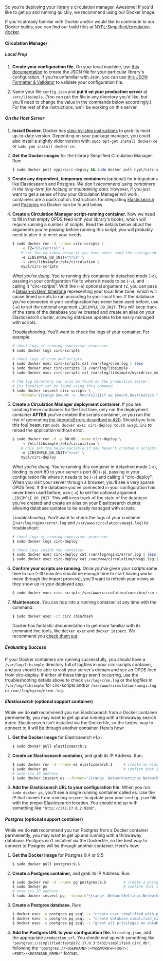 So you're deploying your library's circulation manager. Awesome! If you'd like to get up and running quickly, we recommend using our Docker image.

If you're already familiar with Docker and/or would like to contribute to our Docker builds, you can find our build files at [NYPL-Simplified/circulation-docker](https://github.com/NYPL-Simplified/circulation-docker).

#### Circulation Manager

##### *Local Prep*

1. **Create your configuration file.** On your local machine, use [this documentation](Configuration) to create the JSON file for your particular library's configuration. If you're unfamiliar with Json, you can use [this JSON Formatter & Validator](https://jsonformatter.curiousconcept.com/#) to validate your configuration file.

2. Name your file `config.json` and **put it on your production server** at `/etc/libsimple`. (You can put the file in any directory you'd like, but you'll need to change the value in the commands below accordingly.) For the rest of the instructions, we'll be working on this server.

##### *On the Host Server*

1. **Install Docker.** Docker has [step-by-step instructions](https://docs.docker.com/engine/installation/linux/) to grab its most up-to-date version. Depending on your package manager, you could also install a slightly older version with: `sudo apt-get install docker-ce` or `sudo yum install docker-ce`.

2. **Get the Docker images** for the Library Simplified Circulation Manager. Run:

    ```sh
    $ sudo docker pull nypl/circ-deploy && sudo docker pull nypl/circ-scripts
    ```

3. **Create any dependent, temporary containers** (optional) for integrations like Elasticsearch and Postgres. *We don't recommend using containers in the long-term for holding or maintaining data.* However, if you just want to get a sense of how your Circulation Manager will work, containers are a quick option. Instructions for integrating [Elasticsearch](#es) and [Postgres](#pg) via Docker can be found below.

4. **Create a Circulation Manager script-running container.** Now we need to fill in that empty OPDS feed with your library's books, which will require running a number of scripts. Read the details below about the arguments you're passing before running this script; you will probably need to alter it to meet your needs.

    ```sh
    $ sudo docker run -d --name circ-scripts \
        -e TZ="US/Central" \
        # set the variable below if you have never used the configured database before
        -e LIBSIMPLE_DB_INIT="true" \
        -v /etc/libsimple:/etc/circulation \
        nypl/circ-scripts
    ```

    *What you're doing.* You're running this container in detached mode (`-d`), passing in your configuration file to where it needs to be (`-v`), and calling it "circ-scripts". With the (`-e`) optional argument `TZ`, you can pass a [Debian-system timezone](https://en.wikipedia.org/wiki/List_of_tz_database_time_zones) representing your local time zone, which will cause timed scripts to run according to your local time. If the database you've connected in your configuration has never been used before, use (`-e`) to set the optional argument `LIBSIMPLE_DB_INIT`. This will keep track of the state of the database you've created and create an alias on your Elasticsearch cluster, allowing database updates to be easily managed with scripts.

    *Troubleshooting.* You'll want to check the logs of your container. For example:

    ```sh
    # check logs of running supervisor processes
    $ sudo docker logs circ-scripts

    # check logs of cron and scripts
    $ sudo docker exec circ-scripts cat /var/log/cron.log | less
    $ sudo docker exec circ-scripts ls /var/log/libsimple
    $ sudo docker exec circ-scripts cat /var/log/libsimple/overdrive_monitor_full | less

    # The log directory can also be found on the production server.
    # Its location can be found using this command.
    $ sudo docker inspect circ-scripts \
      --format='{{range $mount := .Mounts}}{{if eq $mount.Destination "/var/log"}}{{$mount.Source}}{{end}}{{end}}'
    ```

5. **Create a Circulation Manager deployment container.** If you are creating these containers for the first time, only run the deployment container **AFTER** you've created the scripts container, or you run the risk of generating [the IntegrityErrors described in #20](https://github.com/NYPL-Simplified/circulation-docker/issues/20). Should you face this foul beast, run `sudo docker exec circ-deploy touch uwsgi.ini` to reload the application without error.

    ```sh
    $ sudo docker run -d -p 80:80 --name circ-deploy \
        -v /etc/libsimple:/etc/circulation \
        # only set the below variable if you haven't created a scripts container or otherwise used the configured db before
        -e LIBSIMPLE_DB_INIT="true" \
        nypl/circ-deploy
    ```

    *What you're doing.* You're running this container in detached mode (`-d`), binding its port 80 to your server's port 80 (`-p`), passing in your configuration file where it needs to be (`-v`) and calling it "circ-deploy". When you visit your server through a browser, you'll see a very sparse OPDS feed. If the database you've connected in your configuration has never been used before, use (`-e`) to set the optional argument `LIBSIMPLE_DB_INIT`. This will keep track of the state of the database you've created and create an alias on your Elasticsearch cluster, allowing database updates to be easily managed with scripts.

    *Troubleshooting.* You'll want to check the logs of your container (`/var/log/nginx/error.log` and `/var/www/circulation/uwsgi.log`) to troubleshoot:

    ```sh
    # check logs of running supervisor processes
    $ sudo docker logs circ-deploy

    # check logs inside the container
    $ sudo docker exec circ-deploy cat /var/log/nginx/error.log | less
    $ sudo docker exec circ-deploy cat /var/www/circulation/uwsgi.log | less
    ```

6. **Confirm your scripts are running.** Once you've given your scripts some time to run (~30 minutes should be enough time to start having works move through the import process), you'll want to refresh your views so they show up in your deployed app.

    ```sh
    $ sudo docker exec circ-scripts /var/www/circulation/core/bin/run refresh_materialized_views
    ```

7. **Maintenance.** You can hop into a running container at any time with the command:
    ```sh
    $ sudo docker exec -it circ /bin/bash
    ```

    Docker has fantastic documentation to get more familiar with its command line tools, like `docker exec` and `docker inspect`. We recommend you [check them out](https://docs.docker.com/engine/reference/commandline/cli/).


##### *Evaluating Success*

If your Docker containers are running successfully, you should have a `/var/log/libsimple` directory full of logfiles in your circ-scripts container, and you should be able to visit your server's domain and see an OPDS feed from circ-deploy. If either of these things aren't occurring, use the troubleshooting details above to check `var/log/cron.log` or the logfiles in `/var/log/libsimple` for circ-scripts and/or `/var/www/circulation/uwsgi.log` or `/var/log/nginx/error.log`.


#### <a name='es'></a>*Elasticsearch* (optional support container)

While we do **not** recommend you run Elasticsearch from a Docker container permanently, you may want to get up and running with a throwaway search index. Elasticsearch isn't installed via the Dockerfile, so the fastest way to connect to it will be through another container. Here's how:

1. **Get the Docker image** for Elasticsearch v1.x:

    ```sh
    $ sudo docker pull elasticsearch:1
    ```

2. **Create an Elasticsearch container,** and grab its IP Address. Run:

    ```sh
    $ sudo docker run -d --name es elasticsearch:1     # create an elasticsearch container
    $ sudo docker ps                                   # confirm that it's running
    # note its IP address
    $ sudo docker inspect es --format="{{range .NetworkSettings.Networks}}{{.IPAddress}}{{end}}"
    ```

3. **Add the Elasticsearch URL to your configuration file.** When you run `sudo docker ps`, you'll see a single running container called es. Use the IP that comes from running `inspect` to update your your `config.json` file with the proper Elasticsearch location. You should end up with something like `"http://172.17.0.2:9200"`.


#### <a name='pg'></a>*Postgres* (optional support container)

While we do **not** recommend you run Postgres from a Docker container permanently, you may want to get up and running with a throwaway database. Postgres isn't installed via the Dockerfile, so the best way to connect to Postgres will be through another container. Here's how:

1. **Get the Docker image** for Postgres 9.4 or 9.5:

    ```sh
    $ sudo docker pull postgres:9.5
    ```

2. **Create a Postgres container,** and grab its IP Address. Run:

    ```sh
    $ sudo docker run -d --name pg postgres:9.5        # create a postgres container
    $ sudo docker ps                                   # confirm that it's running
    # note its IP address
    $ sudo docker inspect pg --format="{{range .NetworkSettings.Networks}}{{.IPAddress}}{{end}}"
    ```

3. **Create a Postgres database.** Run:

    ```sh
    $ docker exec -u postgres pg psql -c "create user simplified with password 'test';"    # create a user and password
    $ docker exec -u postgres pg psql -c "create database simplified_circ_db;"            # create database
    $ docker exec -u postgres pg psql -c "grant all privileges on database simplified_circ_db to simplified;"
    ```

4. **Add the Postgres URL to your configuration file.** In `config.json`, add the appropriate  `production_url`. You should end up with something like `"postgres://simplified:test@172.17.0.3:5432/simplified_circ_db"`, following the `"postgres://<USERNAME>:<PASSWORD>@<HOST>:<PORT>/<DATABASE_NAME>"` format.